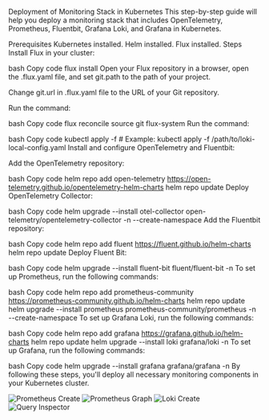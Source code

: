 Deployment of Monitoring Stack in Kubernetes
This step-by-step guide will help you deploy a monitoring stack that includes OpenTelemetry, Prometheus, Fluentbit, Grafana Loki, and Grafana in Kubernetes.

Prerequisites
Kubernetes installed.
Helm installed.
Flux installed.
Steps
Install Flux in your cluster:

bash
Copy code
flux install
Open your Flux repository in a browser, open the .flux.yaml file, and set git.path to the path of your project.

Change git.url in .flux.yaml file to the URL of your Git repository.

Run the command:

bash
Copy code
flux reconcile source git flux-system
Run the command:

bash
Copy code
kubectl apply -f <path-to-your-loki-config> # Example: kubectl apply -f /path/to/loki-local-config.yaml
Install and configure OpenTelemetry and Fluentbit:

Add the OpenTelemetry repository:

bash
Copy code
helm repo add open-telemetry https://open-telemetry.github.io/opentelemetry-helm-charts
helm repo update
Deploy OpenTelemetry Collector:

bash
Copy code
helm upgrade --install otel-collector open-telemetry/opentelemetry-collector -n <your-namespace> --create-namespace
Add the Fluentbit repository:

bash
Copy code
helm repo add fluent https://fluent.github.io/helm-charts
helm repo update
Deploy Fluent Bit:

bash
Copy code
helm upgrade --install fluent-bit fluent/fluent-bit -n <your-namespace>
To set up Prometheus, run the following commands:

bash
Copy code
helm repo add prometheus-community https://prometheus-community.github.io/helm-charts
helm repo update
helm upgrade --install prometheus prometheus-community/prometheus -n <your-namespace> --create-namespace
To set up Grafana Loki, run the following commands:

bash
Copy code
helm repo add grafana https://grafana.github.io/helm-charts
helm repo update
helm upgrade --install loki grafana/loki -n <your-namespace>
To set up Grafana, run the following commands:

bash
Copy code
helm upgrade --install grafana grafana/grafana -n <your-namespace>
By following these steps, you'll deploy all necessary monitoring components in your Kubernetes cluster.

![Prometheus Create](/Users/mark/Downloads/rest/dev/kbot-3/images/prometheuscreate.png)
![Prometheus Graph](/Users/mark/Downloads/rest/dev/kbot-3/images/prometheusgraph.png)
![Loki Create](/Users/mark/Downloads/rest/dev/kbot-3/images/lokicreate.png)
![Query Inspector](/Users/mark/Downloads/rest/dev/kbot-3/images/queryinspector.png)

